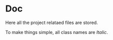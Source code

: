 # Doc

Here all the project relataed files are stored.

To make things simple, all class names are _Italic_.